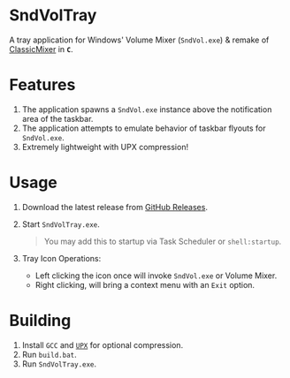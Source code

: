 # SndVolTray
A tray application for Windows' Volume Mixer (`SndVol.exe`) & remake of [ClassicMixer](https://github.com/7gxycn08/ClassicMixer) in **`C`**.

# Features
1. The application spawns a `SndVol.exe` instance above the notification area of the taskbar.
2. The application attempts to emulate behavior of taskbar flyouts for `SndVol.exe`.
3. Extremely lightweight with UPX compression!

# Usage
1. Download the latest release from [GitHub Releases](https://github.com/Aetopia/SndVolTray/releases/latest).
2. Start `SndVolTray.exe`.
    > You may add this to startup via Task Scheduler or `shell:startup`.
    
3. Tray Icon Operations:    
    - Left clicking the icon once will invoke `SndVol.exe` or Volume Mixer.
    - Right clicking, will bring a context menu with an `Exit` option.

# Building
1. Install `GCC` and [`UPX`](https://upx.github.io) for optional compression.
2. Run `build.bat`.
3. Run `SndVolTray.exe`.
